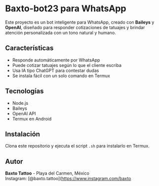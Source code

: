 # Baxto-bot23 para WhatsApp

Este proyecto es un bot inteligente para WhatsApp, creado con **Baileys** y **OpenAI**, diseñado para responder cotizaciones de tatuajes y brindar atención personalizada con un tono natural y humano.

## Características
- Responde automáticamente por WhatsApp
- Puede cotizar tatuajes según lo que el cliente escriba
- Usa IA tipo ChatGPT para contestar dudas
- Se instala fácil con un solo comando en Termux

## Tecnologías
- Node.js
- Baileys
- OpenAI API
- Termux en Android

## Instalación
Clona este repositorio y ejecuta el script `.sh` para instalarlo en Termux.

## Autor
**Baxto Tattoo** - Playa del Carmen, México  
Instagram: [@baxto.tattoo](https://www.instagram.com/baxto
